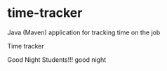 # time-tracker
Java (Maven) application for tracking time on the job

Time tracker

Good Night Students!!!
 good night
